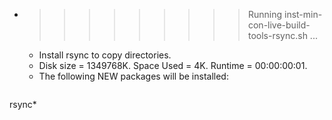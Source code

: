 * >>>>>>>>> Running inst-min-con-live-build-tools-rsync.sh ...
  * Install rsync to copy directories.
  * Disk size = 1349768K. Space Used = 4K. Runtime = 00:00:00:01.
  * The following NEW packages will be installed:
  ```bash
rsync*
  ```
